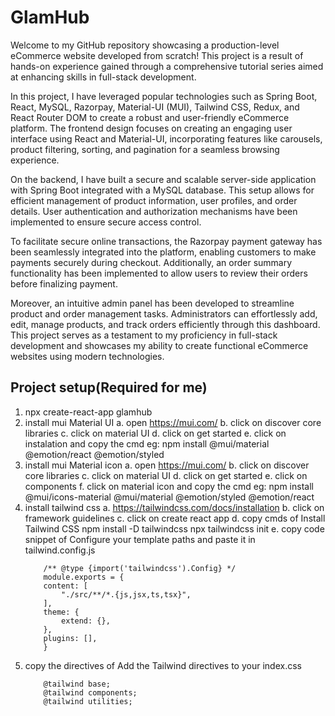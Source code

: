 # GlamHub
Welcome to my GitHub repository showcasing a production-level eCommerce website developed from scratch! This project is a result of hands-on experience gained through a comprehensive tutorial series aimed at enhancing skills in full-stack development.

In this project, I have leveraged popular technologies such as Spring Boot, React, MySQL, Razorpay, Material-UI (MUI), Tailwind CSS, Redux, and React Router DOM to create a robust and user-friendly eCommerce platform. The frontend design focuses on creating an engaging user interface using React and Material-UI, incorporating features like carousels, product filtering, sorting, and pagination for a seamless browsing experience.

On the backend, I have built a secure and scalable server-side application with Spring Boot integrated with a MySQL database. This setup allows for efficient management of product information, user profiles, and order details. User authentication and authorization mechanisms have been implemented to ensure secure access control.

To facilitate secure online transactions, the Razorpay payment gateway has been seamlessly integrated into the platform, enabling customers to make payments securely during checkout. Additionally, an order summary functionality has been implemented to allow users to review their orders before finalizing payment.

Moreover, an intuitive admin panel has been developed to streamline product and order management tasks. Administrators can effortlessly add, edit, manage products, and track orders efficiently through this dashboard.
This project serves as a testament to my proficiency in full-stack development and showcases my ability to create functional eCommerce websites using modern technologies.

## Project setup(Required for me)
1. npx create-react-app glamhub 
2. install mui Material UI
    a. open https://mui.com/
    b. click on discover core libraries
    c. click on material UI
    d. click on get started
    e. click on instalation and copy the cmd
        eg: npm install @mui/material @emotion/react @emotion/styled
3. install mui Material icon
    a. open https://mui.com/
    b. click on discover core libraries
    c. click on material UI
    d. click on get started
    e. click on components
    f. click on material icon and copy the cmd
        eg: npm install @mui/icons-material @mui/material @emotion/styled @emotion/react
4. install tailwind css
    a. https://tailwindcss.com/docs/installation
    b. click on framework guidelines
    c. click on create react app
    d. copy cmds of Install Tailwind CSS
        npm install -D tailwindcss
        npx tailwindcss init
    e. copy code snippet of Configure your template paths and paste it in tailwind.config.js
    ```
        /** @type {import('tailwindcss').Config} */
        module.exports = {
        content: [
            "./src/**/*.{js,jsx,ts,tsx}",
        ],
        theme: {
            extend: {},
        },
        plugins: [],
        }
    ```
5. copy the directives of Add the Tailwind directives to your index.css
    ```
        @tailwind base;
        @tailwind components;
        @tailwind utilities;
    ```
